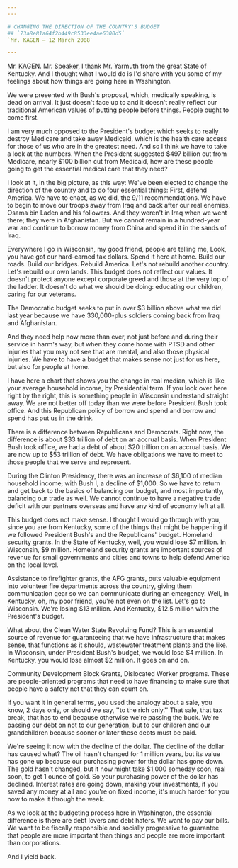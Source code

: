 ```yaml
---
---

# CHANGING THE DIRECTION OF THE COUNTRY'S BUDGET
## `73a8e81a64f2b449c8533ee4ae6300d5`
`Mr. KAGEN — 12 March 2008`

---
```



Mr. KAGEN. Mr. Speaker, I thank Mr. Yarmuth from the great State of 
Kentucky. And I thought what I would do is I'd share with you some of 
my feelings about how things are going here in Washington.

We were presented with Bush's proposal, which, medically speaking, is 
dead on arrival. It just doesn't face up to and it doesn't really 
reflect our traditional American values of putting people before 
things. People ought to come first.

I am very much opposed to the President's budget which seeks to 
really destroy Medicare and take away Medicaid, which is the health 
care access for those of us who are in the greatest need. And so I 
think we have to take a look at the numbers. When the President 
suggested $497 billion cut from Medicare, nearly $100 billion cut from 
Medicaid, how are these people going to get the essential medical care 
that they need?

I look at it, in the big picture, as this way: We've been elected to 
change the direction of the country and to do four essential things: 
First, defend America. We have to enact, as we did, the 9/11 
recommendations. We have to begin to move our troops away from Iraq and 
back after our real enemies, Osama bin Laden and his followers. And 
they weren't in Iraq when we went there; they were in Afghanistan. But 
we cannot remain in a hundred-year war and continue to borrow money 
from China and spend it in the sands of Iraq.

Everywhere I go in Wisconsin, my good friend, people are telling me, 
Look, you have got our hard-earned tax dollars. Spend it here at home. 
Build our roads. Build our bridges. Rebuild America. Let's not rebuild 
another country. Let's rebuild our own lands. This budget does not 
reflect our values. It doesn't protect anyone except corporate greed 
and those at the very top of the ladder. It doesn't do what we should 
be doing: educating our children, caring for our veterans.

The Democratic budget seeks to put in over $3 billion above what we 
did last year because we have 330,000-plus soldiers coming back from 
Iraq and Afghanistan.



And they need help now more than ever, not just before and during 
their service in harm's way, but when they come home with PTSD and 
other injuries that you may not see that are mental, and also those 
physical injuries. We have to have a budget that makes sense not just 
for us here, but also for people at home.

I have here a chart that shows you the change in real median, which 
is like your average household income, by Presidential term. If you 
look over here right by the right, this is something people in 
Wisconsin understand straight away. We are not better off today than we 
were before President Bush took office. And this Republican policy of 
borrow and spend and borrow and spend has put us in the drink.

There is a difference between Republicans and Democrats. Right now, 
the difference is about $33 trillion of debt on an accrual basis. When 
President Bush took office, we had a debt of about $20 trillion on an 
accrual basis. We are now up to $53 trillion of debt. We have 
obligations we have to meet to those people that we serve and 
represent.

During the Clinton Presidency, there was an increase of $6,100 of 
median household income; with Bush I, a decline of $1,000. So we have 
to return and get back to the basics of balancing our budget, and most 
importantly, balancing our trade as well. We cannot continue to have a 
negative trade deficit with our partners overseas and have any kind of 
economy left at all.

This budget does not make sense. I thought I would go through with 
you, since you are from Kentucky, some of the things that might be 
happening if we followed President Bush's and the Republicans' budget. 
Homeland security grants. In the State of Kentucky, well, you would 
lose $7 million. In Wisconsin, $9 million. Homeland security grants are 
important sources of revenue for small governments and cities and towns 
to help defend America on the local level.

Assistance to firefighter grants, the AFG grants, puts valuable 
equipment into volunteer fire departments across the country, giving 
them communication gear so we can communicate during an emergency. 
Well, in Kentucky, oh, my poor friend, you're not even on the list. 
Let's go to Wisconsin. We're losing $13 million. And Kentucky, $12.5 
million with the President's budget.

What about the Clean Water State Revolving Fund? This is an essential 
source of revenue for guaranteeing that we have infrastructure that 
makes sense, that functions as it should, wastewater treatment plants 
and the like. In Wisconsin, under President Bush's budget, we would 
lose $4 million. In Kentucky, you would lose almost $2 million. It goes 
on and on.

Community Development Block Grants, Dislocated Worker programs. These 
are people-oriented programs that need to have financing to make sure 
that people have a safety net that they can count on.

If you want it in general terms, you used the analogy about a sale, 
you know, 2 days only, or should we say, ''to the rich only.'' That 
sale, that tax break, that has to end because otherwise we're passing 
the buck. We're passing our debt on not to our generation, but to our 
children and our grandchildren because sooner or later these debts must 
be paid.

We're seeing it now with the decline of the dollar. The decline of 
the dollar has caused what? The oil hasn't changed for 1 million years, 
but its value has gone up because our purchasing power for the dollar 
has gone down. The gold hasn't changed, but it now might take $1,000 
someday soon, real soon, to get 1 ounce of gold. So your purchasing 
power of the dollar has declined. Interest rates are going down, making 
your investments, if you saved any money at all and you're on fixed 
income, it's much harder for you now to make it through the week.

As we look at the budgeting process here in Washington, the essential 
difference is there are debt lovers and debt haters. We want to pay our 
bills. We want to be fiscally responsible and socially progressive to 
guarantee that people are more important than things and people are 
more important than corporations.

And I yield back.